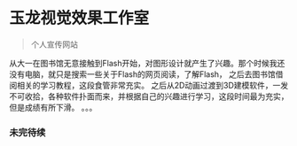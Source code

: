 # 玉龙视觉效果工作室

> 个人宣传网站

从大一在图书馆无意接触到Flash开始，对图形设计就产生了兴趣。那个时候我还没有电脑，就只是搜索一些关于Flash的网页阅读，了解Flash，
之后去图书馆借阅相关的学习教程，这段食管非常充实。
之后从2D动画过渡到3D建模软件，一发不可收拾，各种软件扑面而来，并根据自己的兴趣进行学习，这段时间最为充实，但是成绩有所下滑。
。。。
### 未完待续
